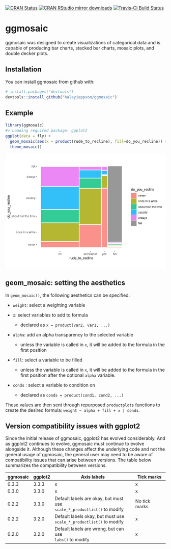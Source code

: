 
<!-- README.md is generated from README.Rmd. Please edit that file -->

[![CRAN
Status](http://www.r-pkg.org/badges/version/ggmosaic)](https://cran.r-project.org/package=ggmosaic)
[![CRAN RStudio mirror
downloads](http://cranlogs.r-pkg.org/badges/ggmosaic)](https://www.r-pkg.org/pkg/ggmosaic)
[![Travis-CI Build
Status](https://travis-ci.org/haleyjeppson/ggmosaic.svg?branch=master)](https://travis-ci.org/haleyjeppson/ggmosaic)

# ggmosaic

ggmosaic was designed to create visualizations of categorical data and
is capable of producing bar charts, stacked bar charts, mosaic plots,
and double decker plots.

## Installation

You can install ggmosaic from github with:

``` r
# install.packages("devtools")
devtools::install_github("haleyjeppson/ggmosaic")
```

## Example

``` r
library(ggmosaic)
#> Loading required package: ggplot2
ggplot(data = fly) +
  geom_mosaic(aes(x = product(rude_to_recline), fill=do_you_recline)) +
  theme_mosaic()
```

![](man/figures/README-example-1.png)<!-- -->

## geom\_mosaic: setting the aesthetics

In `geom_mosaic()`, the following aesthetics can be specified:

-   `weight`: select a weighting variable

-   `x`: select variables to add to formula

    -   declared as `x = product(var2, var1, ...)`

-   `alpha`: add an alpha transparency to the selected variable

    -   unless the variable is called in `x`, it will be added to the
        formula in the first position

-   `fill`: select a variable to be filled

    -   unless the variable is called in `x`, it will be added to the
        formula in the first position after the optional `alpha`
        variable.

-   `conds` : select a variable to condition on

    -   declared as `conds = product(cond1, cond2, ...)`

These values are then sent through repurposed `productplots` functions
to create the desired formula: `weight ~ alpha + fill + x | conds`.

## Version compatibility issues with ggplot2

Since the initial release of ggmosaic, ggplot2 has evolved considerably.
And as ggplot2 continues to evolve, ggmosaic must continue to evolve
alongside it. Although these changes affect the underlying code and not
the general usage of ggmosaic, the general user may need to be aware of
compatibility issues that can arise between versions. The table below
summarizes the compatibility between versions.

| ggmosaic | ggplot2 | Axis labels                                                                 | Tick marks    |
|----------|---------|-----------------------------------------------------------------------------|---------------|
| 0.3.3    | 3.3.3   | x                                                                           | x             |
| 0.3.0    | 3.3.0   | x                                                                           | x             |
| 0.2.2    | 3.3.0   | Default labels are okay, but must use <br>`scale_*_productlist()` to modify | No tick marks |
| 0.2.2    | 3.2.0   | Default labels okay, but must use <br>`scale_*_productlist()` to modify     | x             |
| 0.2.0    | 3.2.0   | Default labels are wrong, but can use <br>`labs()` to modify                | x             |
